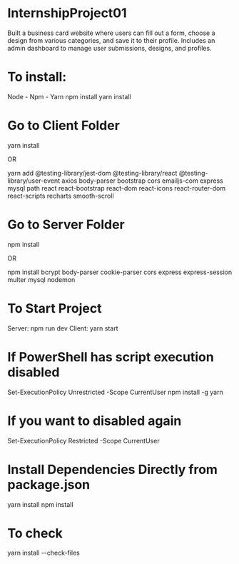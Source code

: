 # InternshipProject01
 Built a business card website where users can fill out a form, choose a design from various categories, and save it to their profile. Includes an admin dashboard to manage user submissions, designs, and profiles.

# To install:
Node - Npm - Yarn
npm install
yarn install
# Go to Client Folder
yarn install

OR

yarn add @testing-library/jest-dom @testing-library/react @testing-library/user-event axios body-parser bootstrap cors emailjs-com express mysql path react react-bootstrap react-dom react-icons react-router-dom react-scripts recharts smooth-scroll
# Go to Server Folder
npm install

OR

npm install bcrypt body-parser cookie-parser cors express express-session multer mysql nodemon
# To Start Project
Server:
npm run dev
Client:
yarn start

# If PowerShell has script execution disabled
Set-ExecutionPolicy Unrestricted -Scope CurrentUser
npm install -g yarn
# If you want to disabled again
Set-ExecutionPolicy Restricted -Scope CurrentUser
# Install Dependencies Directly from package.json
yarn install
npm install
# To check
yarn install --check-files